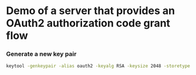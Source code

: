 # Demo of a server that provides an OAuth2 authorization code grant flow

### Generate a new key pair

```bash
keytool -genkeypair -alias oauth2 -keyalg RSA -keysize 2048 -storetype PKCS12 -keystore oauth2.p12 -validity 3650
```


